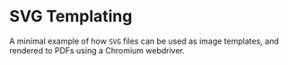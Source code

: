 # SVG Templating

A minimal example of how `SVG` files can be used as image templates, and rendered to PDFs using a Chromium webdriver.
